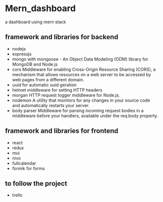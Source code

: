 # Mern_dashboard
a dashboard using mern stack

## framework and libraries for backend
- nodejs
- expressjs
- mongo with mongoose - An Object Data Modeling (ODM) library for MongoDB and Node.js
- cors Middleware for enabling Cross-Origin Resource Sharing (CORS), a mechanism that allows resources on a web server to be accessed by web pages from a different domain.
- uuid for automatic uuid geration
- helmet middleware for setting HTTP headers
- morgan HTTP request logger middleware for Node.js.
- nodemon A utility that monitors for any changes in your source code and automatically restarts your server.
- body parser Middleware for parsing incoming request bodies in a middleware before your handlers, available under the req.body property.

## framework and libraries for frontend
- react
- redux 
- mui
- nivo
- fullcalendar
- formik for forms


## to follow the project 
- trello


